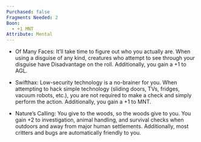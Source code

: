 ```yaml
---
Purchased: false
Fragments Needed: 2
Boon:
  - +1 MNT
Attribute: Mental
---
```

- Of Many Faces: It’ll take time to figure out who you actually are. When using a disguise of any kind, creatures who attempt to see through your disguise have Disadvantage on the roll. Additionally, you gain a +1 to AGL.
    
- Swifthax: Low-security technology is a no-brainer for you. When attempting to hack simple technology (sliding doors, TVs, fridges, vacuum robots, etc.), you are not required to make a check and simply perform the action. Additionally, you gain a +1 to MNT.
    
- Nature’s Calling: You give to the woods, so the woods give to you. You gain +2 to investigation, animal handling, and survival checks when outdoors and away from major human settlements. Additionally, most critters and bugs are automatically friendly to you.